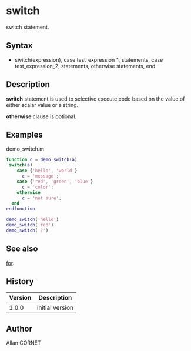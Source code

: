 

# switch

switch statement.

## Syntax

- switch(expression), case test_expression_1, statements, case test_expression_2, statements, otherwise statements, end

## Description


  <p><b>switch</b> statement is used to selective execute code based on the value of either scalar value or a string.</p>
  <p><b>otherwise</b> clause is optional.</p>


## Examples

demo_switch.m
```matlab
function c = demo_switch(a)
 switch(a)
    case {'hello', 'world'}
      c = 'message';
    case {'red', 'green', 'blue'}
      c = 'color';
    otherwise
      c = 'not sure';
  end
endfunction
```
```matlab
demo_switch('hello')
demo_switch('red')
demo_switch('?')
```

## See also

[for](for.md).
## History

|Version|Description|
|------|------|
|1.0.0|initial version|


## Author

Allan CORNET



